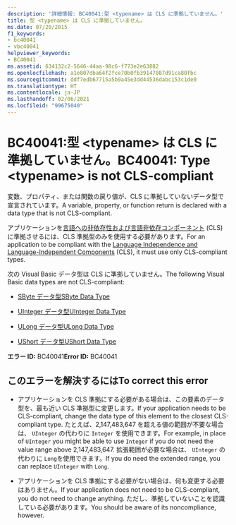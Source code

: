 ```yaml
---
description: '詳細情報: BC40041:型 <typename> は CLS に準拠していません。'
title: 型 <typename> は CLS に準拠していません。
ms.date: 07/20/2015
f1_keywords:
- bc40041
- vbc40041
helpviewer_keywords:
- BC40041
ms.assetid: 634132c2-5646-44aa-98c6-f773e2e63882
ms.openlocfilehash: a1e807dba64f2fce70b0fb39147087d91ca80fbc
ms.sourcegitcommit: ddf7edb67715a5b9a45e3dd44536dabc153c1de0
ms.translationtype: HT
ms.contentlocale: ja-JP
ms.lasthandoff: 02/06/2021
ms.locfileid: "99675040"
---
```

# <a name="bc40041-type-typename-is-not-cls-compliant"></a><span data-ttu-id="b73a8-103">BC40041:型 \<typename> は CLS に準拠していません。</span><span class="sxs-lookup"><span data-stu-id="b73a8-103">BC40041: Type \<typename> is not CLS-compliant</span></span>

<span data-ttu-id="b73a8-104">変数、プロパティ、または関数の戻り値が、CLS に準拠していないデータ型で宣言されています。</span><span class="sxs-lookup"><span data-stu-id="b73a8-104">A variable, property, or function return is declared with a data type that is not CLS-compliant.</span></span>

 <span data-ttu-id="b73a8-105">アプリケーションを[言語への非依存性および言語非依存コンポーネント](../../../standard/language-independence-and-language-independent-components.md) (CLS) に準拠させるには、CLS 準拠型のみを使用する必要があります。</span><span class="sxs-lookup"><span data-stu-id="b73a8-105">For an application to be compliant with the [Language Independence and Language-Independent Components](../../../standard/language-independence-and-language-independent-components.md) (CLS), it must use only CLS-compliant types.</span></span>

 <span data-ttu-id="b73a8-106">次の Visual Basic データ型は CLS に準拠していません。</span><span class="sxs-lookup"><span data-stu-id="b73a8-106">The following Visual Basic data types are not CLS-compliant:</span></span>

- [<span data-ttu-id="b73a8-107">SByte データ型</span><span class="sxs-lookup"><span data-stu-id="b73a8-107">SByte Data Type</span></span>](../data-types/sbyte-data-type.md)

- [<span data-ttu-id="b73a8-108">UInteger データ型</span><span class="sxs-lookup"><span data-stu-id="b73a8-108">UInteger Data Type</span></span>](../data-types/uinteger-data-type.md)

- [<span data-ttu-id="b73a8-109">ULong データ型</span><span class="sxs-lookup"><span data-stu-id="b73a8-109">ULong Data Type</span></span>](../data-types/ulong-data-type.md)

- [<span data-ttu-id="b73a8-110">UShort データ型</span><span class="sxs-lookup"><span data-stu-id="b73a8-110">UShort Data Type</span></span>](../data-types/ushort-data-type.md)

 <span data-ttu-id="b73a8-111">**エラー ID:** BC40041</span><span class="sxs-lookup"><span data-stu-id="b73a8-111">**Error ID:** BC40041</span></span>

## <a name="to-correct-this-error"></a><span data-ttu-id="b73a8-112">このエラーを解決するには</span><span class="sxs-lookup"><span data-stu-id="b73a8-112">To correct this error</span></span>

- <span data-ttu-id="b73a8-113">アプリケーションを CLS 準拠にする必要がある場合は、この要素のデータ型を、最も近い CLS 準拠型に変更します。</span><span class="sxs-lookup"><span data-stu-id="b73a8-113">If your application needs to be CLS-compliant, change the data type of this element to the closest CLS-compliant type.</span></span> <span data-ttu-id="b73a8-114">たとえば、2,147,483,647 を超える値の範囲が不要な場合は、 `UInteger` の代わりに `Integer` を使用できます。</span><span class="sxs-lookup"><span data-stu-id="b73a8-114">For example, in place of `UInteger` you might be able to use `Integer` if you do not need the value range above 2,147,483,647.</span></span> <span data-ttu-id="b73a8-115">拡張範囲が必要な場合は、 `UInteger` の代わりに `Long`を使用できます。</span><span class="sxs-lookup"><span data-stu-id="b73a8-115">If you do need the extended range, you can replace `UInteger` with `Long`.</span></span>

- <span data-ttu-id="b73a8-116">アプリケーションを CLS 準拠にする必要がない場合は、何も変更する必要はありません。</span><span class="sxs-lookup"><span data-stu-id="b73a8-116">If your application does not need to be CLS-compliant, you do not need to change anything.</span></span> <span data-ttu-id="b73a8-117">ただし、準拠していないことを認識している必要があります。</span><span class="sxs-lookup"><span data-stu-id="b73a8-117">You should be aware of its noncompliance, however.</span></span>
